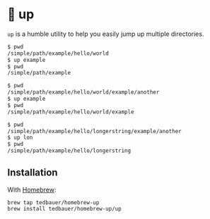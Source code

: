 # 🦘 up

`up` is a humble utility to help you easily jump up multiple directories.

```bash
$ pwd
/simple/path/example/hello/world
$ up example
$ pwd
/simple/path/example
```

```bash
$ pwd
/simple/path/example/hello/world/example/another
$ up example
$ pwd
/simple/path/example/hello/world/example
```

```bash
$ pwd
/simple/path/example/hello/longerstring/example/another
$ up lon
$ pwd
/simple/path/example/hello/longerstring
```

## Installation

With [Homebrew](https://brew.sh/):

```shell
brew tap tedbauer/homebrew-up
brew install tedbauer/homebrew-up/up
```
